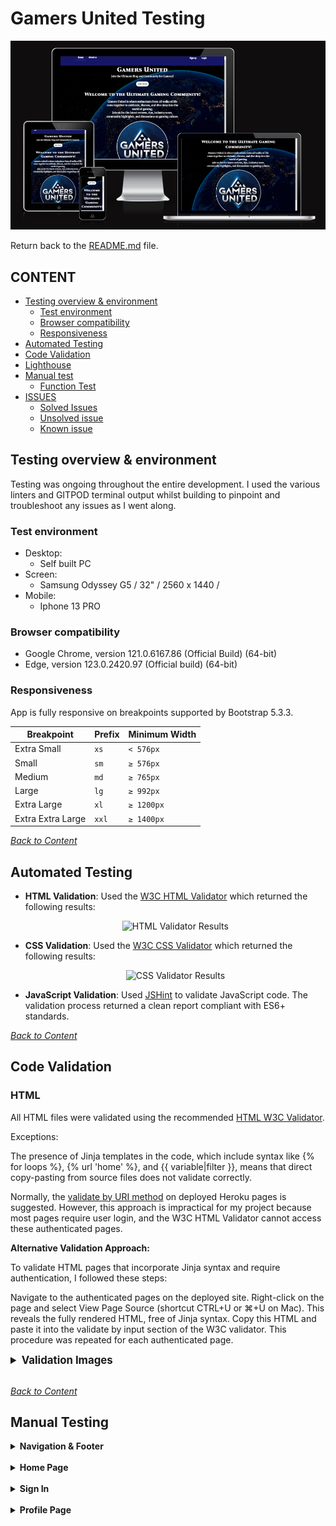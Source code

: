# Gamers United Testing
![Gamers United viewed in different screens](/docs/readme_images/responsive.png)

Return back to the [README.md](README.md) file.

## CONTENT

- [Testing overview & environment](#testing-overview--environment)
    - [Test environment](#test-environment)
    - [Browser compatibility](#browser-compatibility)
    - [Responsiveness](#responsiveness)
- [Automated Testing](#automated-testing)
- [Code Validation](#code-validation)
- [Lighthouse](#lighthouse)
- [Manual test](#manual-test)
    - [Function Test](#function-test)
- [ISSUES](#issues)
    - [Solved Issues](#solved-issues)
    - [Unsolved issue](#unsolved-issue)
    - [Known issue](#known-issue)

## Testing overview & environment

Testing was ongoing throughout the entire development. I used the various linters and GITPOD terminal output whilst building to pinpoint and troubleshoot any issues as I went along.

### Test environment

* Desktop:
  * Self built PC
* Screen:
  * Samsung Odyssey G5 / 32" / 2560 x 1440 /
* Mobile:
  * Iphone 13 PRO

### Browser compatibility

* Google Chrome, version 121.0.6167.86 (Official Build) (64-bit)
* Edge, version 123.0.2420.97 (Official build) (64-bit)

### Responsiveness

App is fully responsive on breakpoints supported by Bootstrap 5.3.3.

| **Breakpoint** | **Prefix** | **Minimum Width** |
|----------------|------------|-------------------|
| Extra Small    | `xs`       | `< 576px`         |
| Small          | `sm`       | `≥ 576px`         |
| Medium         | `md`       | `≥ 765px`         |
| Large          | `lg`       | `≥ 992px`         |
| Extra Large    | `xl`       | `≥ 1200px`        |
| Extra Extra Large | `xxl`   | `≥ 1400px`        |


*<span style="color: blue;">[Back to Content](#content)</span>*

## Automated Testing

- **HTML Validation**: Used the [W3C HTML Validator](https://validator.w3.org/nu/?doc=https%3A%2F%2Fgamers-united-63fd4bb05519.herokuapp.com%2F) which returned the following results:
  <div style="text-align: center; margin: 10px 0;">
      <img src="images_documentation/lighthouse_scores/html_validator.png" alt="HTML Validator Results" style="max-width: 50%; height: auto;">
  </div>

- **CSS Validation**: Used the [W3C CSS Validator](https://jigsaw.w3.org/css-validator/) which returned the following results:
  <div style="text-align: center; margin: 10px 0;">
      <img src="images_documentation/lighthouse_scores/css_validator.png" alt="CSS Validator Results" style="max-width: 50%; height: auto;">
  </div>

- **JavaScript Validation**: Used [JSHint](https://jshint.com/) to validate JavaScript code. The validation process returned a clean report compliant with ES6+ standards.

*<span style="color: blue;">[Back to Content](#content)</span>*

## Code Validation

### HTML

All HTML files were validated using the recommended [HTML W3C Validator](https://validator.w3.org).

Exceptions:

The presence of Jinja templates in the code, which include syntax like {% for loops %}, {% url 'home' %}, and {{ variable|filter }}, means that direct copy-pasting from source files does not validate correctly.

Normally, the [validate by URI method](https://validator.w3.org/#validate_by_uri) on deployed Heroku pages is suggested. However, this approach is impractical for my project because most pages require user login, and the W3C HTML Validator cannot access these authenticated pages.

**Alternative Validation Approach:**

To validate HTML pages that incorporate Jinja syntax and require authentication, I followed these steps:

Navigate to the authenticated pages on the deployed site.
Right-click on the page and select View Page Source (shortcut CTRL+U or ⌘+U on Mac).
This reveals the fully rendered HTML, free of Jinja syntax.
Copy this HTML and paste it into the validate by input section of the W3C validator.
This procedure was repeated for each authenticated page.


<details id="Validation Images">
<summary style="font-size: 1.2em; font-weight: bold;">Validation Images</summary>

<br>

#### Landing non authenticated

![x](docs/testing/validate-landing.png)

#### About us

![x](docs/testing/validate-about.png)

#### Sign Up

![x](docs/testing/signup-lighthouse.png)

#### Log In

![x](docs/testing/validate-login.png)

#### Book Details

![x](/documentation/images/testing/validate-book-details.png)

#### Edit Post

![x](docs/testing/validate-edit-post.png)

#### Confirm Delete

![x](docs/testing/validate-delete-post.png)

#### Log Out

![x](docs/testing/validate-logout.png)

#### Reset Password

![x](docs/testing/validate-reset-pw.png)

#### Change Password

![x](/documentation/images/testing/validate-change-pw.png)

#### Password reset done

![x](/documentation/images/testing/validate-pw-reset-done.png)


*<span style="color: blue;">[Back to Content](#content)</span>*

### CSS

[CSS Jigsaw Validator](https://jigsaw.w3.org/css-validator) was used to to validate the CSS file(s).

![x](docs/testing/validate-css.png)

![x](docs/testing/validate-css-warning.png)

### Python

The recommended [CI Python Linter](https://pep8ci.herokuapp.com) was to validate all Python files.

![x](docs/testing/pep8.png)

</details>

<br>

*<span style="color: blue;">[Back to Content](#content)</span>*


## Manual Testing

<details>
    <summary><strong>Navigation & Footer</strong></summary>
    <table>
        <thead>
            <tr>
                <th>Test Name</th>
                <th>Steps</th>
                <th>Expected Result</th>
                <th>Actual Result</th>
                <th>Pass/Fail</th>
            </tr>
        </thead>
        <tbody>
            <tr>
                <td>Home Navigation</td>
                <td>
                    1. Click on the <em>Home</em> text.<br>
                </td>
                <td>User is redirected to the homepage (index.html).</td>
                <td>[Same as Expected]</td>
                <td>&#10003;</td>
            </tr>
            <tr>
                <td>Profile Navigation</td>
                <td>
                    1. Click on the <em>Profile</em> link.
                </td>
                <td>User is redirected to the profile page (profile.html).</td>
                <td>[Same as Expected]</td>
                <td>&#10003;</td>
            </tr>
            <tr>
                <td>Sign up Navigation</td>
                <td>
                    1. Click on the <em>Sign up</em> link.
                </td>
                <td>User is redirected to the register page (signup.html).</td>
                <td>[Same as Expected]</td>
                <td>&#10003;</td>
            </tr>
            <tr>
                <td>Login Navigation</td>
                <td>
                    1. Click on the <em>Login</em> link.
                </td>
                <td>User is redirected to the login page (login.html).</td>
                <td>[Same as Expected]</td>
                <td>&#10003;</td>
            </tr>
            <tr>
                <td>Logout Navigation</td>
                <td>
                    1. Click on the <em>Logout</em> link.
                </td>
                <td>User is redirected to the logout page (logout.html).</td>
                <td>[Same as Expected]</td>
                <td>&#10003;</td>
            </tr>
            <tr>
                <td>Footer Links</td>
                <td>
                    1. Click on the <em>My LinkedIn</em> link.<br>
                    2. Click on the <em>My GitHub</em> link.
                </td>
                <td>User is redirected to LinkedIn and GitHub pages in new tabs.</td>
                <td>[Same as Expected]</td>
                <td>&#10003;</td>
            </tr>
        </tbody>
    </table>
</details>

<br>

<details>
  <summary><strong>Home Page</strong></summary>
  <table>
    <thead>
      <tr>
        <th>Test Name</th>
        <th>Steps</th>
        <th>Expected Result</th>
        <th>Actual Result</th>
        <th>Pass/Fail</th>
      </tr>
    </thead>
    <tbody>
      <tr>
        <td>Home</td>
        <td>
          1. Navigate to the home page.<br>
        </td>
        <td>User is redirected to the menu page.</td>
        <td>[Same as Expected]</td>
        <td>&#10003;</td>
      </tr>
      <tr>
        <td>Join Now</td>
        <td>
          1. Navigate to the home page.<br>
          2. Click on the <em>See specials</em> button on the "Weekend Special" slide.
        </td>
        <td>User is redirected to the events page.</td>
        <td>[Same as Expected]</td>
        <td>&#10003;</td>
      </tr>
      <tr>
        <td>Happy Hour Carousel</td>
        <td>
          1. Navigate to the home page.<br>
          2. Click on the <em>Join us</em> button on the "Happy Hour" slide.
        </td>
        <td>User is redirected to the happy hour details page.</td>
        <td>[Same as Expected]</td>
        <td>&#10003;</td>
      </tr>
      <tr>
        <td>Welcome Title Visibility</td>
        <td>
          1. Navigate to the home page.
        </td>
        <td><strong><em>Welcome to the Rum Away Bar</em></strong> is visible.</td>
        <td>[Same as Expected]</td>
        <td>&#10003;</td>
      </tr>
      <tr>
        <td>View Our Menu Button</td>
        <td>
          1. Navigate to the home page.<br>
          2. Click on the <em>view our menu</em> button.
        </td>
        <td>User is redirected to the menu page.</td>
        <td>[Same as Expected]</td>
        <td>&#10003;</td>
      </tr>
      
</details>

<br>

<details>
  <summary><strong>Sign-Up</strong></summary>
  
  <table>
    <thead>
      <tr>
        <th>Test Name</th>
        <th>Steps</th>
        <th>Expected Result</th>
        <th>Actual Result</th>
        <th>Pass/Fail</th>
      </tr>
    </thead>
    <tbody>
      <tr>
        <td>Sign-Up Success</td>
        <td>
          1. Navigate to Sign-Up page.<br>
          2. Enter valid credentials.<br>
          3. Submit the form.
        </td>
        <td>User is redirected to homepage with 'Successfully signed up as (username)'.</td>
        <td>[Same as Expected]</td>
        <td>&#10003;</td>
      </tr>
      <tr>
        <td>Password Mismatch</td>
        <td>
          1. Navigate to Sign-Up page.<br>
          2. Enter passwords that don't match.<br>
          3. Submit the form.
        </td>
        <td>Error message 'You must type the same password each time.'.</td>
        <td>[Same as Expected]</td>
        <td>&#10003;</td>
      </tr>
      <tr>
        <td>Invalid Email Format</td>
        <td>
          1. Enter invalid email.<br>
          2. Submit the form.
        </td>
        <td>Error message 'Enter a valid email address'.</td>
        <td>[Same as Expected]</td>
        <td>&#10003;</td>
      </tr>
      <tr>
        <td>Password Too Similar to Personal Information</td>
        <td>
          1. Enter a password similar to personal information (e.g., username or email).<br>
          2. Submit the form.
        </td>
        <td>Error message 'Your password can’t be too similar to your other personal information.'</td>
        <td>[Same as Expected]</td>
        <td>&#10003;</td>
      </tr>
      <tr>
        <td>Password Less Than 8 Characters</td>
        <td>
          1. Enter a password with fewer than 8 characters.<br>
          2. Submit the form.
        </td>
        <td>Error message 'Your password must contain at least 8 characters.'</td>
        <td>[Same as Expected]</td>
        <td>&#10003;</td>
      </tr>
      <tr>
        <td>Commonly Used Password</td>
        <td>
          1. Enter a commonly used password (e.g., 'password123').<br>
          2. Submit the form.
        </td>
        <td>Error message 'This password is too common.'</td>
        <td>[Same as Expected]</td>
        <td>&#10003;</td>
      </tr>
      <tr>
        <td>Password Entirely Numeric</td>
        <td>
          1. Enter a password that is entirely numeric (e.g., '12345678').<br>
          2. Submit the form.
        </td>
        <td>Error message 'Your password can’t be entirely numeric.'</td>
        <td>[Same as Expected]</td>
        <td>&#10003;</td>
      </tr>
      <tr>
        <td>Show/Hide Password Toggle</td>
        <td>
          1. Click on the show/hide password icon.<br>
          2. Verify that the password visibility toggles between hidden and visible.
        </td>
        <td>Password visibility toggles as expected.</td>
        <td>[Same as Expected]</td>
        <td>&#10003;</td>
      </tr>
    </tbody>
  </table>
  
</details>

<br>

<details>
  <summary><strong>Sign In</strong></summary>

  <table>
    <thead>
      <tr>
        <th>Test Name</th>
        <th>Steps</th>
        <th>Expected Result</th>
        <th>Actual Result</th>
        <th>Pass/Fail</th>
      </tr>
    </thead>
    <tbody>
      <tr>
        <td>Navigate to Sign-Up Page</td>
        <td>
          1. Navigate to Sign-In page.<br>
          2. Click on 'sign up' link.<br>
          3. Go to the Sign-Up page.
        </td>
        <td>User is redirected to the Sign-Up page.</td>
        <td>[Same as Expected]</td>
        <td>&#10003;</td>
      </tr>
      <tr>
        <td>Sign-In Success</td>
        <td>
          1. Navigate to Sign-In page.<br>
          2. Enter valid username and password (case-insensitive).<br>
          3. Submit the form.
        </td>
        <td>User is redirected to the homepage with 'Successfully signed in as (username)'.</td>
        <td>[Same as Expected]</td>
        <td>&#10003;</td>
      </tr>
      <tr>
        <td>Incorrect Credentials</td>
        <td>
          1. Navigate to Sign-In page.<br>
          2. Enter invalid username or password.<br>
          3. Submit the form.
        </td>
        <td>Error message 'The username and/or password you specified are not correct.'</td>
        <td>[Same as Expected]</td>
        <td>&#10003;</td>
      </tr>
      <tr>
        <td>Forgot Password Link</td>
        <td>
          1. Navigate to Sign-In page.<br>
          2. Click on 'Forgot your password?' link.
        </td>
        <td>User is redirected to the password recovery page.</td>
        <td>[Same as Expected]</td>
        <td>&#10003;</td>
      </tr>
      <tr>
        <td>Remember Me Checkbox</td>
        <td>
          1. Navigate to Sign-In page.<br>
          2. Enter valid credentials.<br>
          3. Check the 'Remember me' checkbox.<br>
          4. Submit the form.
        </td>
        <td>User remains signed in on next visit.</td>
        <td>[Same as Expected]</td>
        <td>&#10003;</td>
      </tr>
      <tr>
        <td>Empty Credentials</td>
        <td>
          1. Navigate to Sign-In page.<br>
          2. Leave username and password fields empty.<br>
          3. Submit the form.
        </td>
        <td>Error message 'This field is required.'</td>
        <td>[Same as Expected]</td>
        <td>&#10003;</td>
      </tr>
    </tbody>
  </table>

   <div style="text-align: center;">
    <img src="images_documentation/gifs/login_gif.gif" alt="Sign in gif" style="max-width: 85%; height: auto;">
  </div> 
</details>

<br>

<details>
  <summary><strong>Profile Page</strong></summary>

  <table>
    <thead>
      <tr>
        <th>Test Name</th>
        <th>Steps</th>
        <th>Expected Result</th>
        <th>Actual Result</th>
        <th>Pass/Fail</th>
      </tr>
    </thead>
    <tbody>
      <tr>
        <td>Profile Image Visibility</td>
        <td>
          1. Navigate to the profile page.
        </td>
        <td>Profile image is displayed. Default "nobody image" appears if no image is uploaded.</td>
        <td>[Same as Expected]</td>
        <td>&#10003;</td>
      </tr>
      <tr>
        <td>Profile Information Display</td>
        <td>
          1. Navigate to the profile page.
        </td>
        <td>Username, first name, last name, email, bio, and member since date are visible.</td>
        <td>[Same as Expected]</td>
        <td>&#10003;</td>
      </tr>
      <tr>
        <td>Update First Name</td>
        <td>
          1. Navigate to the profile page.<br>
          2. Change the first name input.<br>
          3. Click on <em>Save Changes</em>.
        </td>
        <td>First name is updated successfully.</td>
        <td>[Same as Expected]</td>
        <td>&#10003;</td>
      </tr>
      <tr>
        <td>Update Last Name</td>
        <td>
          1. Navigate to the profile page.<br>
          2. Change the last name input.<br>
          3. Click on <em>Save Changes</em>.
        </td>
        <td>Last name is updated successfully.</td>
        <td>[Same as Expected]</td>
        <td>&#10003;</td>
      </tr>
      <tr>
        <td>Update Email</td>
        <td>
          1. Navigate to the profile page.<br>
          2. Enter a valid email.<br>
          3. Click on <em>Save Changes</em>.
        </td>
        <td>Email is updated successfully.</td>
        <td>[Same as Expected]</td>
        <td>&#10003;</td>
      </tr>
      <tr>
        <td>Invalid Email Error Message</td>
        <td>
          1. Navigate to the profile page.<br>
          2. Enter an invalid email.<br>
          3. Click on <em>Save Changes</em>.
        </td>
        <td>Error message is displayed for invalid email.</td>
        <td>[Same as Expected]</td>
        <td>&#10003;</td>
      </tr>
      <tr>
        <td>Profile Image Upload</td>
        <td>
          1. Navigate to the profile page.<br>
          2. Upload a valid profile image (PNG, JPG, JPEG, GIF, WEBP) under 8MB.<br>
          3. Click on <em>Save Changes</em>.
        </td>
        <td>Profile image is uploaded successfully.</td>
        <td>[Same as Expected]</td>
        <td>&#10003;</td>
      </tr>
      <tr>
        <td>Invalid Profile Image Error Message</td>
        <td>
          1. Navigate to the profile page.<br>
          2. Upload an invalid profile image format or exceed the 8MB size limit.<br>
          3. Click on <em>Save Changes</em>.
        </td>
        <td>Error message is displayed for invalid image format or size.</td>
        <td>[Same as Expected]</td>
        <td>&#10003;</td>
      </tr>
      <tr>
        <td>Bio Character Limit</td>
        <td>
          1. Navigate to the profile page.<br>
          2. Enter a bio exceeding 50 characters.<br>
          3. Click on <em>Save Changes</em>.
        </td>
        <td>Error message is displayed for exceeding bio character limit.</td>
        <td>[Same as Expected]</td>
        <td>&#10003;</td>
      </tr>
      <tr>
        <td>Testimonials Section Visibility</td>
        <td>
          1. Navigate to the profile page.
        </td>
        <td>If no testimonials exist, display message: "No testimonials yet. Share your experiences to inspire others!"</td>
        <td>[Same as Expected]</td>
        <td>&#10003;</td>
      </tr>
      <tr>
        <td>Edit Testimonial Button</td>
        <td>
          1. Navigate to the profile page.<br>
          2. Click on the <em>Edit</em> button for a submitted testimonial.
        </td>
        <td>User is redirected to the edit testimonial page.</td>
        <td>[Same as Expected]</td>
        <td>&#10003;</td>
      </tr>
## ISSUES

### Solved Issues

1. Adding a post with an image <br> ![x](docs/testing/debug_solved.png) <br>
By removing the force_format="WEBP" the CRUD issue was solved.

*<span style="color: blue;">[Back to Content](#content)</span>*